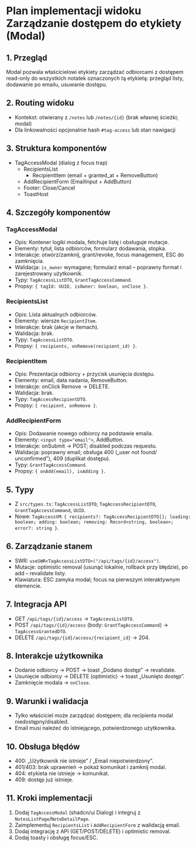 # Plan implementacji widoku Zarządzanie dostępem do etykiety (Modal)

## 1. Przegląd

Modal pozwala właścicielowi etykiety zarządzać odbiorcami z dostępem read-only do wszystkich notatek oznaczonych tą etykietą: przegląd listy, dodawanie po emailu, usuwanie dostępu.

## 2. Routing widoku

- Kontekst: otwierany z `/notes` lub `/notes/{id}` (brak własnej ścieżki; modal)
- Dla linkowalności opcjonalnie hash `#tag-access` lub stan nawigacji

## 3. Struktura komponentów

- TagAccessModal (dialog z focus trap)
  - RecipientsList
    - RecipientItem (email + granted_at + RemoveButton)
  - AddRecipientForm (EmailInput + AddButton)
  - Footer: Close/Cancel
  - ToastHost

## 4. Szczegóły komponentów

### TagAccessModal

- Opis: Kontener logiki modala, fetchuje listę i obsługuje mutacje.
- Elementy: tytuł, lista odbiorców, formularz dodawania, stopka.
- Interakcje: otwórz/zamknij, grant/revoke, focus management, ESC do zamknięcia.
- Walidacja: `is_owner` wymagane; formularz email – poprawny format i zarejestrowany użytkownik.
- Typy: `TagAccessListDTO`, `GrantTagAccessCommand`.
- Propsy: `{ tagId: UUID, isOwner: boolean, onClose }`.

### RecipientsList

- Opis: Lista aktualnych odbiorców.
- Elementy: wiersze `RecipientItem`.
- Interakcje: brak (akcje w itemach).
- Walidacja: brak.
- Typy: `TagAccessListDTO`.
- Propsy: `{ recipients, onRemove(recipient_id) }`.

### RecipientItem

- Opis: Prezentacja odbiorcy + przycisk usunięcia dostępu.
- Elementy: email, data nadania, RemoveButton.
- Interakcje: onClick Remove → DELETE.
- Walidacja: brak.
- Typy: `TagAccessRecipientDTO`.
- Propsy: `{ recipient, onRemove }`.

### AddRecipientForm

- Opis: Dodawanie nowego odbiorcy na podstawie emaila.
- Elementy: `<input type="email">`, AddButton.
- Interakcje: onSubmit → POST; disabled podczas requestu.
- Walidacja: poprawny email; obsługa 400 („user not found/ unconfirmed”), 409 (duplikat dostępu).
- Typy: `GrantTagAccessCommand`.
- Propsy: `{ onAdd(email), isAdding }`.

## 5. Typy

- Z `src/types.ts`: `TagAccessListDTO`, `TagAccessRecipientDTO`, `GrantTagAccessCommand`, `UUID`.
- Nowe: `TagAccessVM`: `{ recipients?: TagAccessRecipientDTO[]; loading: boolean; adding: boolean; removing: Record<string, boolean>; error?: string }`.

## 6. Zarządzanie stanem

- SWR: `useSWR<TagAccessListDTO>("/api/tags/{id}/access")`.
- Mutacje: optimistic removal (usunąć lokalnie, rollback przy błędzie), po add – revalidate listy.
- Klawiatura: ESC zamyka modal; focus na pierwszym interaktywnym elemencie.

## 7. Integracja API

- GET `/api/tags/{id}/access` → `TagAccessListDTO`.
- POST `/api/tags/{id}/access` (body: `GrantTagAccessCommand`) → `TagAccessGrantedDTO`.
- DELETE `/api/tags/{id}/access/{recipient_id}` → 204.

## 8. Interakcje użytkownika

- Dodanie odbiorcy → POST → toast „Dodano dostęp” → revalidate.
- Usunięcie odbiorcy → DELETE (optimistic) → toast „Usunięto dostęp”.
- Zamknięcie modala → `onClose`.

## 9. Warunki i walidacja

- Tylko właściciel może zarządzać dostępem; dla recipienta modal niedostępny/disabled.
- Email musi należeć do istniejącego, potwierdzonego użytkownika.

## 10. Obsługa błędów

- 400: „Użytkownik nie istnieje” / „Email niepotwierdzony”.
- 401/403: brak uprawnień → pokaż komunikat i zamknij modal.
- 404: etykieta nie istnieje → komunikat.
- 409: dostęp już istnieje.

## 11. Kroki implementacji

1. Dodaj `TagAccessModal` (shadcn/ui Dialog) i integruj z `NotesListPage`/`NoteDetailPage`.
2. Zaimplementuj `RecipientsList` i `AddRecipientForm` z walidacją email.
3. Dodaj integrację z API (GET/POST/DELETE) i optimistic removal.
4. Dodaj toasty i obsługę focus/ESC.
